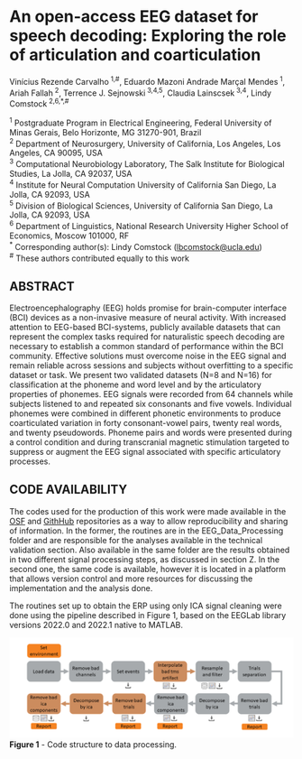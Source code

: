 # An open-access EEG dataset for speech decoding: Exploring the role of articulation and coarticulation


Vinícius Rezende Carvalho<sup> 1,#</sup>, Eduardo Mazoni Andrade Marçal Mendes<sup> 1</sup>, Ariah Fallah<sup> 2</sup>, Terrence J. Sejnowski<sup> 3,4,5</sup>, Claudia Lainscsek<sup> 3,4</sup>, Lindy Comstock<sup> 2,6,*,#</sup><br>

<sup>1</sup> Postgraduate Program in Electrical Engineering, Federal University of Minas Gerais, Belo Horizonte, MG 31270-901, Brazil<br>
<sup>2</sup> Department of Neurosurgery, University of California, Los Angeles, Los Angeles, CA 90095, USA<br>
<sup>3</sup> Computational Neurobiology Laboratory, The Salk Institute for Biological Studies, La Jolla, CA 92037, USA<br>
<sup>4</sup> Institute for Neural Computation University of California San Diego, La Jolla, CA 92093, USA<br>
<sup>5</sup> Division of Biological Sciences, University of California San Diego, La Jolla, CA 92093, USA<br>
<sup>6</sup> Department of Linguistics, National Research University Higher School of Economics, Moscow 101000, RF<br>
<sup>*</sup> Corresponding author(s): Lindy Comstock (lbcomstock@ucla.edu)<br>
<sup>#</sup> These authors contributed equally to this work


## ABSTRACT

Electroencephalography (EEG) holds promise for brain-computer interface (BCI) devices as a non-invasive measure of neural activity. With increased attention to EEG-based BCI-systems, publicly available datasets that can represent the complex tasks required for naturalistic speech decoding are necessary to establish a common standard of performance within the BCI community. Effective solutions must overcome noise in the EEG signal and remain reliable across sessions and subjects without overfitting to a specific dataset or task. We present two validated datasets (N=8 and N=16) for classification at the phoneme and word level and by the articulatory properties of phonemes. EEG signals were recorded from 64 channels while subjects listened to and repeated six consonants and five vowels. Individual phonemes were combined in different phonetic environments to produce coarticulated variation in forty consonant-vowel pairs, twenty real words, and twenty pseudowords. Phoneme pairs and words were presented during a control condition and during transcranial magnetic stimulation targeted to suppress or augment the EEG signal associated with specific articulatory processes.

## CODE AVAILABILITY

The codes used for the production of this work were made available in the [OSF](https://osf.io/e82p9/) and [GithHub](https://github.com/mcjpedro/speech_decoding) repositories as a way to allow reproducibility and sharing of information. In the former, the routines are in the EEG_Data_Processing folder and are responsible for the analyses available in the technical validation section. Also available in the same folder are the results obtained in two different signal processing steps, as discussed in section Z. In the second one, the same code is available, however it is located in a platform that allows version control and more resources for discussing the implementation and the analysis done. 

The routines set up to obtain the ERP using only ICA signal cleaning were done using the pipeline described in Figure 1, based on the EEGLab library versions 2022.0 and 2022.1 native to MATLAB.

![alt text](https://github.com/mcjpedro/speech_decoding/blob/figures/code_structure.png?raw=true)
**Figure 1** - Code structure to data processing.
